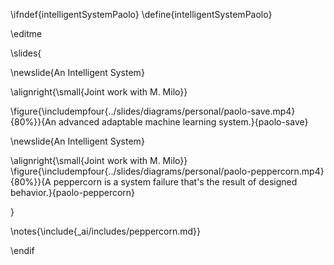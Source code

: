 \ifndef{intelligentSystemPaolo}
\define{intelligentSystemPaolo}

\editme

\slides{

\newslide{An Intelligent System}

\alignright{\small{Joint work with M. Milo}}

\figure{\includempfour{../slides/diagrams/personal/paolo-save.mp4}{80%}}{An advanced adaptable machine learning system.}{paolo-save}


\newslide{An Intelligent System}

\alignright{\small{Joint work with M. Milo}}
\figure{\includempfour{../slides/diagrams/personal/paolo-peppercorn.mp4}{80%}}{A peppercorn is a system failure that's the result of designed behavior.}{paolo-peppercorn}

}

\notes{\include{_ai/includes/peppercorn.md}}

\endif
